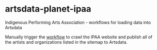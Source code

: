# artsdata-planet-ipaa
Indigenous Performing Arts Association - workflows for loading data into Artsdata

Manually trigger the [workflow](https://github.com/culturecreates/artsdata-planet-ipaa/actions/workflows/ipaa-sitemap-entities.yml) to crawl the IPAA website and publish all of the artists and organizations listed in the sitemap to Artsdata.
